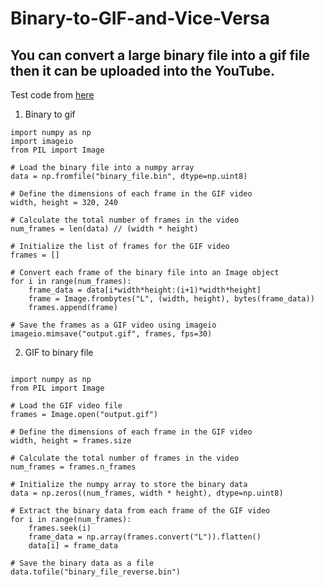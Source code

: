 # Binary-to-GIF-and-Vice-Versa 

## You can convert a large binary file into a gif file then it can be uploaded into the YouTube.

Test code from [here](https://colab.research.google.com/drive/1BGZx19csk_feDeu-2PDaKJfst_1iKI2W#scrollTo=K6RnHC73VfOm&line=1&uniqifier=1)
1. Binary to gif 


```
import numpy as np
import imageio
from PIL import Image

# Load the binary file into a numpy array
data = np.fromfile("binary_file.bin", dtype=np.uint8)

# Define the dimensions of each frame in the GIF video
width, height = 320, 240

# Calculate the total number of frames in the video
num_frames = len(data) // (width * height)

# Initialize the list of frames for the GIF video
frames = []

# Convert each frame of the binary file into an Image object
for i in range(num_frames):
    frame_data = data[i*width*height:(i+1)*width*height]
    frame = Image.frombytes("L", (width, height), bytes(frame_data))
    frames.append(frame)

# Save the frames as a GIF video using imageio
imageio.mimsave("output.gif", frames, fps=30)
```

2. GIF to binary file 

```

import numpy as np
from PIL import Image

# Load the GIF video file
frames = Image.open("output.gif")

# Define the dimensions of each frame in the GIF video
width, height = frames.size

# Calculate the total number of frames in the video
num_frames = frames.n_frames

# Initialize the numpy array to store the binary data
data = np.zeros((num_frames, width * height), dtype=np.uint8)

# Extract the binary data from each frame of the GIF video
for i in range(num_frames):
    frames.seek(i)
    frame_data = np.array(frames.convert("L")).flatten()
    data[i] = frame_data

# Save the binary data as a file
data.tofile("binary_file_reverse.bin")
```
